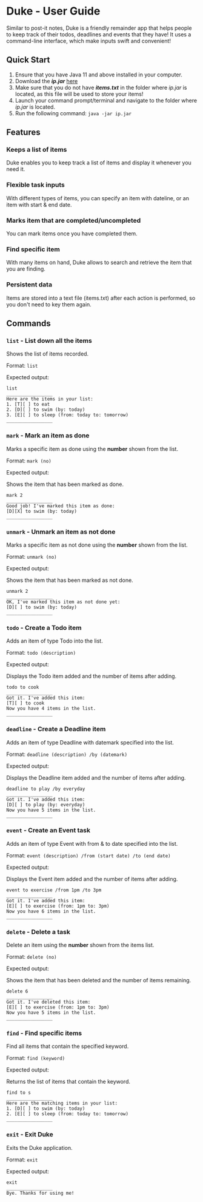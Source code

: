 # Duke - User Guide
Similar to post-it notes, Duke is a friendly remainder app that helps people to keep track of their todos, deadlines and events that they have! It uses a command-line interface, which make inputs swift and convenient! 

## Quick Start
1. Ensure that you have Java 11 and above installed in your computer.
2. Download the ***ip.jar*** [here](https://github.com/pinyoko573/ip/releases)
3. Make sure that you do not have ***items.txt*** in the folder where *ip.jar* is located, as this file will be used to store your items!
4. Launch your command prompt/terminal and navigate to the folder where *ip.jar* is located.
5. Run the following command: `java -jar ip.jar`

## Features
### Keeps a list of items

Duke enables you to keep track a list of items and display it whenever you need it.

### Flexible task inputs

With different types of items, you can specify an item with dateline, or an item with start & end date.

### Marks item that are completed/uncompleted

You can mark items once you have completed them.

### Find specific item

With many items on hand, Duke allows to search and retrieve the item that you are finding.

### Persistent data

Items are stored into a text file (items.txt) after each action is performed, so you don't need to key them again.

## Commands

### `list` - List down all the items

Shows the list of items recorded.

Format: `list`

Expected output:
```
list
_________________
Here are the items in your list:
1. [T][ ] to eat
2. [D][ ] to swim (by: today)
3. [E][ ] to sleep (from: today to: tomorrow)
_________________
```

### `mark` - Mark an item as done

Marks a specific item as done using the **number** shown from the list.

Format: `mark (no)`

Expected output:

Shows the item that has been marked as done.
```
mark 2
_________________
Good job! I've marked this item as done:
[D][X] to swim (by: today)
_________________
```

### `unmark` - Unmark an item as not done

Marks a specific item as not done using the **number** shown from the list.

Format: `unmark (no)`

Expected output:

Shows the item that has been marked as not done.
```
unmark 2
_________________
OK, I've marked this item as not done yet:
[D][ ] to swim (by: today)
_________________
```

### `todo` - Create a Todo item

Adds an item of type Todo into the list.

Format: `todo (description)`

Expected output:

Displays the Todo item added and the number of items after adding.
```
todo to cook
_________________
Got it. I've added this item:
[T][ ] to cook
Now you have 4 items in the list.
_________________
```

### `deadline` - Create a Deadline item

Adds an item of type Deadline with datemark specified into the list.

Format: `deadline (description) /by (datemark)`

Expected output:

Displays the Deadline item added and the number of items after adding.
```
deadline to play /by everyday
_________________
Got it. I've added this item:
[D][ ] to play (by: everyday)
Now you have 5 items in the list.
_________________
```

### `event` - Create an Event task

Adds an item of type Event with from & to date specified into the list.

Format: `event (description) /from (start date) /to (end date)`

Expected output:

Displays the Event item added and the number of items after adding.
```
event to exercise /from 1pm /to 3pm
_________________
Got it. I've added this item:
[E][ ] to exercise (from: 1pm to: 3pm)
Now you have 6 items in the list.
_________________
```

### `delete` - Delete a task

Delete an item using the **number** shown from the items list.

Format: `delete (no)`

Expected output:

Shows the item that has been deleted and the number of items remaining.
```
delete 6
_________________
Got it. I've deleted this item:
[E][ ] to exercise (from: 1pm to: 3pm)
Now you have 5 items in the list.
_________________
```

### `find` - Find specific items

Find all items that contain the specified keyword.

Format: `find (keyword)`

Expected output:

Returns the list of items that contain the keyword.
```
find to s
_________________
Here are the matching items in your list:
1. [D][ ] to swim (by: today)
2. [E][ ] to sleep (from: today to: tomorrow)
_________________
```

### `exit` - Exit Duke

Exits the Duke application.

Format: `exit`

Expected output:
```
exit
_________________
Bye. Thanks for using me!
```